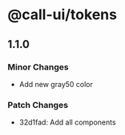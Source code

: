 # @call-ui/tokens

## 1.1.0

### Minor Changes

- Add new gray50 color

### Patch Changes

- 32d1fad: Add all components
